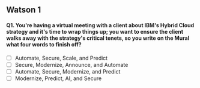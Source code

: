 ## Watson 1
#### Q1. You're having a virtual meeting with a client about IBM's Hybrid Cloud strategy and it's time to wrap things up; you want to ensure the client walks away with the strategy's critical tenets, so you write on the Mural what four words to finish off?

-[ ] Automate, Secure, Scale, and Predict
-[ ] Secure, Modernize, Announce, and Automate
-[ ] Automate, Secure, Modernize, and Predict
-[ ] Modernize, Predict, AI, and Secure
